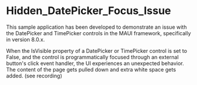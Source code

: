 # Hidden_DatePicker_Focus_Issue
This sample application has been developed to demonstrate an issue with the DatePicker and TimePicker controls in the MAUI framework, specifically in version 8.0.x.

When the IsVisible property of a DatePicker or TimePicker control is set to False, and the control is programmatically focused through an external button's click event handler, the UI experiences an unexpected behavior. The content of the page gets pulled down and extra white space gets added. (see recording)





